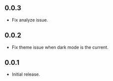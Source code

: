 ## 0.0.3

* Fix analyze issue.


## 0.0.2

* Fix theme issue when dark mode is the current.


## 0.0.1

* Initial release.
